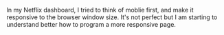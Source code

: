 In my Netflix dashboard, I tried to think of moblie first, and make it responsive to the browser window size. It's not perfect but I am starting to understand better how to program a more responsive page. 